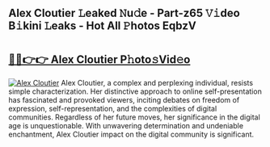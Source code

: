 ## Alex Cloutier 𝙻eaked 𝙽u𝚍e - Part-z65 𝚅𝚒deo B𝚒kini 𝙻eaks - Hot All 𝙿hotos EqbzV

# <h2><a href="http://ld22nni.urlbe.top/?page=Alex+Cloutier">🔗🔗👉👉 Alex Cloutier P𝚑oto𝚜Vid𝚎o</a></h2>

[![Alex Cloutier](https://i.imgur.com/eBuTRDB.gif)](http://ld22nni.urlbe.top/?page=Alex+Cloutier)
Alex Cloutier, a complex and perplexing individual, resists simple characterization. Her distinctive approach to online self-presentation has fascinated and provoked viewers, inciting debates on freedom of expression, self-representation, and the complexities of digital communities. Regardless of her future moves, her significance in the digital age is unquestionable. With unwavering determination and undeniable enchantment, Alex Cloutier impact on the digital community is significant.
